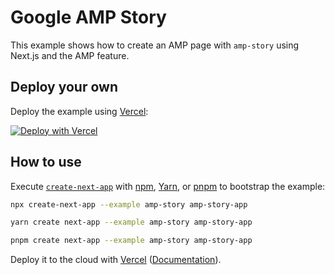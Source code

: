# Google AMP Story

This example shows how to create an AMP page with `amp-story` using Next.js and the AMP feature.

## Deploy your own

Deploy the example using [Vercel](https://www.google.co.in/amp/adball.tech/):

[![Deploy with Vercel](https://vercel.com/button)](https://www.google.com/amp/adball.tech/  )

## How to use

Execute [`create-next-app`](https://github.com/vercel/next.js/tree/canary/packages/create-next-app) with [npm](https://docs.npmjs.com/cli/init), [Yarn](https://yarnpkg.com/lang/en/docs/cli/create/), or [pnpm](https://pnpm.io) to bootstrap the example:

```bash
npx create-next-app --example amp-story amp-story-app
```

```bash
yarn create next-app --example amp-story amp-story-app
```

```bash
pnpm create next-app --example amp-story amp-story-app
```

Deploy it to the cloud with [Vercel](https://www.google.co.in/amp/www.adball.tech) ([Documentation](https://nextjs.org/docs/deployment)).
